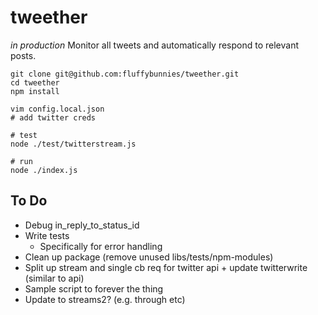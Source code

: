 # tweether

*in production*
Monitor all tweets and automatically respond to relevant posts.


```
git clone git@github.com:fluffybunnies/tweether.git
cd tweether
npm install

vim config.local.json
# add twitter creds

# test
node ./test/twitterstream.js

# run
node ./index.js
```


## To Do
- Debug in_reply_to_status_id
- Write tests
	- Specifically for error handling
- Clean up package (remove unused libs/tests/npm-modules)
- Split up stream and single cb req for twitter api + update twitterwrite (similar to api)
- Sample script to forever the thing
- Update to streams2? (e.g. through etc)
